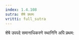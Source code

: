 ```yaml
---
index: 1.4.108
sutra: शेषे प्रथमः
vritti: full_sutra
---
```


शेषे उपपदे समानाधिकरणे स्थानिनि अपि प्रथम: 